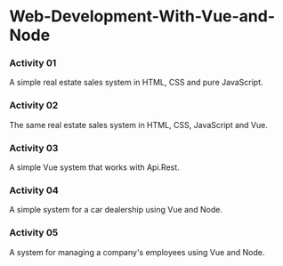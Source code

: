 # Web-Development-With-Vue-and-Node

<h3><strong>Activity 01</strong></h3>
A simple real estate sales system in HTML, CSS and pure JavaScript.

<h3><strong>Activity 02</strong></h3>
The same real estate sales system in HTML, CSS, JavaScript and Vue.

<h3><strong>Activity 03</strong></h3>
A simple Vue system that works with Api.Rest.

<h3><strong>Activity 04</strong></h3>
A simple system for a car dealership using Vue and Node.

<h3><strong>Activity 05</strong></h3>
A system for managing a company's employees using Vue and Node.
